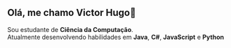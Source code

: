 ## Olá, me chamo Victor Hugo👋

Sou estudante de  **Ciência da Computação**.  
Atualmente desenvolvendo habilidades em **Java**, **C#**, **JavaScript** e **Python**

